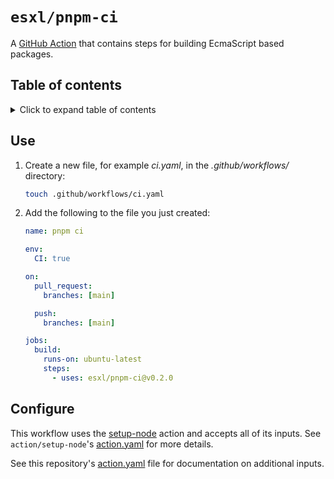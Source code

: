 # `esxl/pnpm-ci`

A [GitHub Action](https://docs.github.com/en/actions) that contains steps for building EcmaScript based packages.

## Table of contents

<details><summary> Click to expand table of contents</summary>

- [`esxl/pnpm-ci`](#esxlpnpm-ci)
  - [Table of contents](#table-of-contents)
  - [Use](#use)
  - [Configure](#configure)
  
</details>

## Use

1. Create a new file, for example _ci.yaml_, in the _.github/workflows/_ directory:

   ```bash
   touch .github/workflows/ci.yaml
   ```

1. Add the following to the file you just created:

   ```yaml
   name: pnpm ci

   env:
     CI: true

   on:
     pull_request:
       branches: [main]

     push:
       branches: [main]

   jobs:
     build:
       runs-on: ubuntu-latest
       steps:
         - uses: esxl/pnpm-ci@v0.2.0
   ```

## Configure

This workflow uses the [setup-node](https://github.com/actions/setup-node#readme) action and accepts all of its inputs. See `action/setup-node`'s [action.yaml](https://github.com/actions/setup-node/tree/v4.0.3/action.yml) for more details.

See this repository's [action.yaml](./action.yaml) file for documentation on additional inputs.
